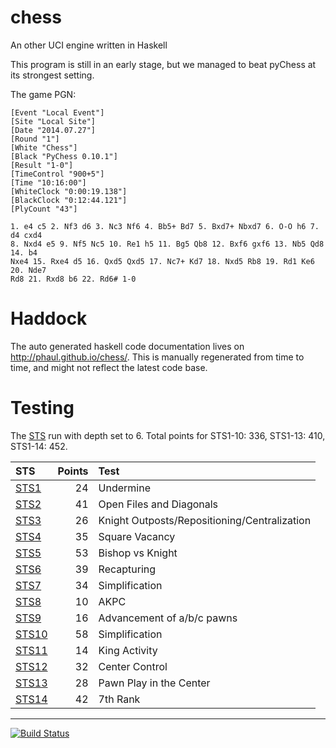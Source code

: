 chess
=====

An other UCI engine written in Haskell


This program is still in an early stage, but we managed to beat pyChess at its strongest setting.

The game PGN:

~~~
[Event "Local Event"]
[Site "Local Site"]
[Date "2014.07.27"]
[Round "1"]
[White "Chess"]
[Black "PyChess 0.10.1"]
[Result "1-0"]
[TimeControl "900+5"]
[Time "10:16:00"]
[WhiteClock "0:00:19.138"]
[BlackClock "0:12:44.121"]
[PlyCount "43"]

1. e4 c5 2. Nf3 d6 3. Nc3 Nf6 4. Bb5+ Bd7 5. Bxd7+ Nbxd7 6. O-O h6 7. d4 cxd4
8. Nxd4 e5 9. Nf5 Nc5 10. Re1 h5 11. Bg5 Qb8 12. Bxf6 gxf6 13. Nb5 Qd8 14. b4
Nxe4 15. Rxe4 d5 16. Qxd5 Qxd5 17. Nc7+ Kd7 18. Nxd5 Rb8 19. Rd1 Ke6 20. Nde7
Rd8 21. Rxd8 b6 22. Rd6# 1-0
~~~


Haddock
=======

The auto generated haskell code documentation lives on http://phaul.github.io/chess/. This is manually regenerated from time to time, and might not reflect the latest code base.


Testing
=======

The [STS](https://sites.google.com/site/strategictestsuite) run with depth set to 6. Total points for STS1-10: 336, STS1-13: 410, STS1-14: 452.

| STS                                                  | Points | Test                                         |
|:-----------------------------------------------------|-------:|:---------------------------------------------|
| [STS1](http://phaul.github.io/chess/STS1.epd.html)   | 24     | Undermine									   |
| [STS2](http://phaul.github.io/chess/STS2.epd.html)   | 41     | Open Files and Diagonals					   |
| [STS3](http://phaul.github.io/chess/STS3.epd.html)   | 26     | Knight Outposts/Repositioning/Centralization |
| [STS4](http://phaul.github.io/chess/STS4.epd.html)   | 35     | Square Vacancy							   |
| [STS5](http://phaul.github.io/chess/STS5.epd.html)   | 53     | Bishop vs Knight							   |
| [STS6](http://phaul.github.io/chess/STS6.epd.html)   | 39     | Recapturing								   |
| [STS7](http://phaul.github.io/chess/STS7.epd.html)   | 34     | Simplification							   |
| [STS8](http://phaul.github.io/chess/STS8.epd.html)   | 10     | AKPC										   |
| [STS9](http://phaul.github.io/chess/STS9.epd.html)   | 16     | Advancement of a/b/c pawns				   |
| [STS10](http://phaul.github.io/chess/STS10.epd.html) | 58     | Simplification							   |
| [STS11](http://phaul.github.io/chess/STS11.epd.html) | 14     | King Activity								   |
| [STS12](http://phaul.github.io/chess/STS12.epd.html) | 32     | Center Control							   |
| [STS13](http://phaul.github.io/chess/STS13.epd.html) | 28     | Pawn Play in the Center					   |
| [STS14](http://phaul.github.io/chess/STS14.epd.html) | 42     | 7th Rank                                     |

---

[![Build Status](https://travis-ci.org/phaul/chess.png?branch=master)](https://travis-ci.org/phaul/chess)
